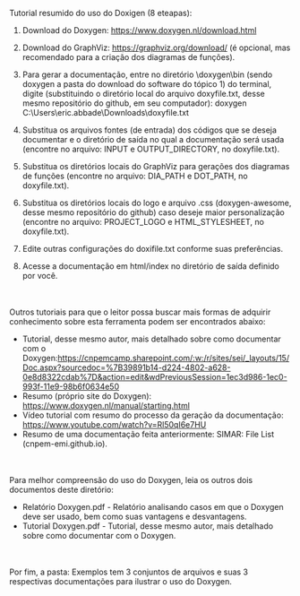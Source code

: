 Tutorial resumido do uso do Doxigen (8 eteapas):

1. Download do Doxygen: https://www.doxygen.nl/download.html 

2. Download do GraphViz:  https://graphviz.org/download/ (é opcional, mas recomendado para a criação dos diagramas de funções).

3. Para gerar a documentação, entre no diretório \doxygen\bin (sendo doxygen a pasta do download do software do tópico 1) do terminal, digite (substituindo o diretório local do arquivo doxyfile.txt, desse mesmo repositório do github, em seu computador): doxygen C:\Users\eric.abbade\Downloads\doxyfile.txt

4. Substitua os arquivos fontes (de entrada) dos códigos que se deseja documentar e o diretório de saída no qual a documentação será usada (encontre no arquivo: INPUT e OUTPUT_DIRECTORY, no doxyfile.txt).

5. Substitua os diretórios locais do GraphViz para gerações dos diagramas de funções (encontre no arquivo: DIA_PATH e DOT_PATH, no doxyfile.txt).

6. Substitua os diretórios locais do logo e arquivo .css (doxygen-awesome, desse mesmo repositório do github) caso deseje maior personalização (encontre no arquivo: PROJECT_LOGO e HTML_STYLESHEET, no doxyfile.txt).

7. Edite outras configurações do doxifile.txt conforme suas preferências.
   
8. Acesse a documentação em html/index no diretório de saída definido por você.

<br></br>
Outros tutoriais para que o leitor possa buscar mais formas de adquirir conhecimento sobre esta ferramenta podem ser encontrados abaixo: 
- Tutorial, desse mesmo autor, mais detalhado sobre como documentar com o Doxygen:https://cnpemcamp.sharepoint.com/:w:/r/sites/sei/_layouts/15/Doc.aspx?sourcedoc=%7B39891b14-d224-4802-a628-0e8d8322cdab%7D&action=edit&wdPreviousSession=1ec3d986-1ec0-993f-11e9-98b6f0634e50
- Resumo (próprio site do Doxygen): https://www.doxygen.nl/manual/starting.html  
- Vídeo tutorial com resumo do processo da geração da documentação: https://www.youtube.com/watch?v=Rl50qI6e7HU  
- Resumo de uma documentação feita anteriormente: SIMAR: File List (cnpem-emi.github.io).
  
<br></br>
Para melhor compreensão do uso do Doxygen, leia os outros dois documentos deste diretório:
 - Relatório Doxygen.pdf - Relatório analisando casos em que o Doxygen deve ser usado, bem como suas vantagens e desvantagens.
 - Tutorial Doxygen.pdf - Tutorial, desse mesmo autor, mais detalhado sobre como documentar com o Doxygen.

<br></br>
Por fim, a pasta: Exemplos tem 3 conjuntos de arquivos e suas 3 respectivas documentações para ilustrar o uso do Doxygen. 
